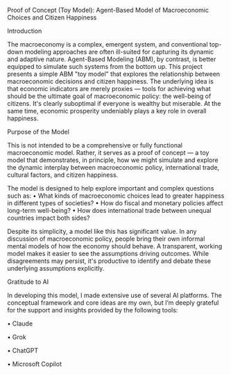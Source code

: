 Proof of Concept (Toy Model): Agent-Based Model of Macroeconomic Choices and Citizen Happiness

Introduction

The macroeconomy is a complex, emergent system, and conventional top-down modeling approaches are often ill-suited for capturing its dynamic and adaptive nature. Agent-Based Modeling (ABM), by contrast, is better equipped to simulate such systems from the bottom up.
This project presents a simple ABM "toy model" that explores the relationship between macroeconomic decisions and citizen happiness. The underlying idea is that economic indicators are merely proxies — tools for achieving what should be the ultimate goal of macroeconomic policy: the well-being of citizens. It's clearly suboptimal if everyone is wealthy but miserable. At the same time, economic prosperity undeniably plays a key role in overall happiness.

Purpose of the Model

This is not intended to be a comprehensive or fully functional macroeconomic model. Rather, it serves as a proof of concept — a toy model that demonstrates, in principle, how we might simulate and explore the dynamic interplay between macroeconomic policy, international trade, cultural factors, and citizen happiness.

The model is designed to help explore important and complex questions such as:
•	What kinds of macroeconomic choices lead to greater happiness in different types of societies?
•	How do fiscal and monetary policies affect long-term well-being?
•	How does international trade between unequal countries impact both sides?

Despite its simplicity, a model like this has significant value. In any discussion of macroeconomic policy, people bring their own informal mental models of how the economy should behave. A transparent, working model makes it easier to see the assumptions driving outcomes. While disagreements may persist, it's productive to identify and debate these underlying assumptions explicitly.

Gratitude to AI

In developing this model, I made extensive use of several AI platforms. The conceptual framework and core ideas are my own, but I’m deeply grateful for the support and insights provided by the following tools:

•	Claude

•	Grok

•	ChatGPT

•	Microsoft Copilot
